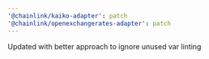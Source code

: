 ```yaml
---
'@chainlink/kaiko-adapter': patch
'@chainlink/openexchangerates-adapter': patch
---
```


Updated with better approach to ignore unused var linting
